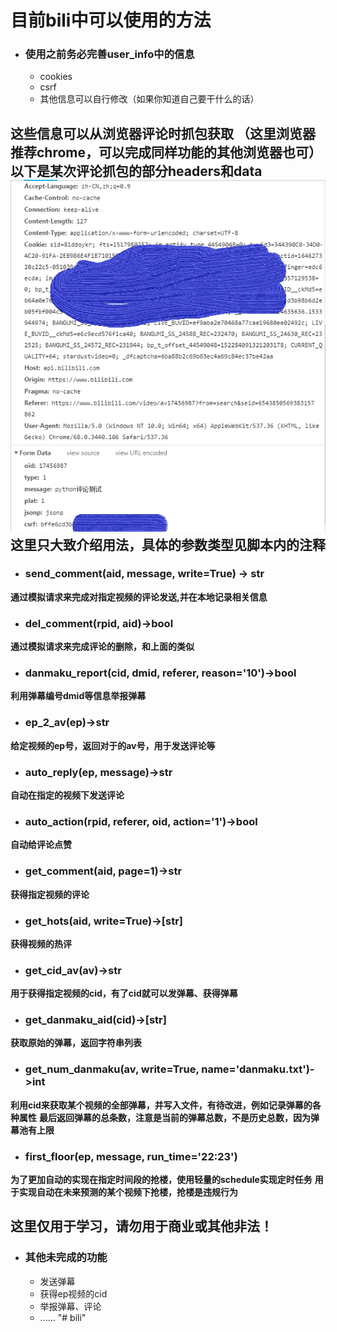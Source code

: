 # 目前bili中可以使用的方法
- ### 使用之前务必完善user_info中的信息
  - cookies
  - csrf
  - 其他信息可以自行修改（如果你知道自己要干什么的话）

**这些信息可以从浏览器评论时抓包获取
（这里浏览器推荐chrome，可以完成同样功能的其他浏览器也可）
以下是某次评论抓包的部分headers和data**
![](assets/markdown-img-paste-2018081521582033.png)
这里只大致介绍用法，具体的参数类型见脚本内的注释
-
- ### send_comment(aid, message, write=True) -> str
**通过模拟请求来完成对指定视频的评论发送,并在本地记录相关信息**
- ### del_comment(rpid, aid)->bool
 **通过模拟请求来完成评论的删除，和上面的类似**
- ### danmaku_report(cid, dmid, referer, reason='10')->bool
**利用弹幕编号dmid等信息举报弹幕**
- ### ep_2_av(ep)->str
**给定视频的ep号，返回对于的av号，用于发送评论等**
- ### auto_reply(ep, message)->str
**自动在指定的视频下发送评论**
- ### auto_action(rpid, referer, oid, action='1')->bool
**自动给评论点赞**
- ### get_comment(aid, page=1)->str
**获得指定视频的评论**
- ### get_hots(aid, write=True)->[str]
**获得视频的热评**
- ### get_cid_av(av)->str
**用于获得指定视频的cid，有了cid就可以发弹幕、获得弹幕**
- ### get_danmaku_aid(cid)->[str]
**获取原始的弹幕，返回字符串列表**
- ### get_num_danmaku(av, write=True, name='danmaku.txt')->int
**利用cid来获取某个视频的全部弹幕，并写入文件，有待改进，例如记录弹幕的各种属性**
**最后返回弹幕的总条数，注意是当前的弹幕总数，不是历史总数，因为弹幕池有上限**
- ### first_floor(ep, message, run_time='22:23')
**为了更加自动的实现在指定时间段的抢楼，使用轻量的schedule实现定时任务**
  **用于实现自动在未来预测的某个视频下抢楼，抢楼是违规行为**
  ## **这里仅用于学习，请勿用于商业或其他非法！**
- ### 其他未完成的功能
  - 发送弹幕
  - 获得ep视频的cid
  - 举报弹幕、评论
  - ......
"# bili" 
